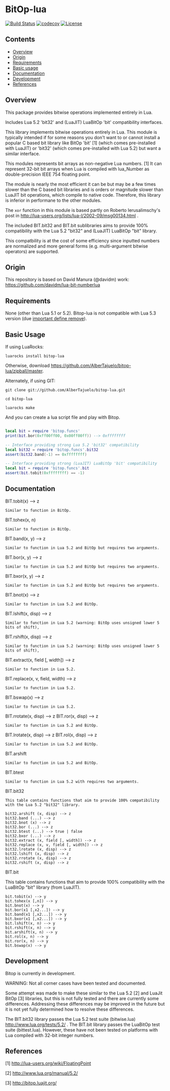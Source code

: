 # BitOp-lua

[![Build Status](https://travis-ci.org/AlberTajuelo/bitop-lua.svg)](https://travis-ci.org/AlberTajuelo/bitop-lua)
[![codecov](https://codecov.io/gh/AlberTajuelo/bitop-lua/branch/master/graph/badge.svg)](https://codecov.io/gh/AlberTajuelo/bitop-lua)
[![License](https://img.shields.io/badge/License-MIT-brightgreen.svg)](LICENSE)

## Contents

* [Overview](#overview)
* [Origin](#origin)
* [Requirements](#requirements)
* [Basic usage](#basic-usage)
* [Documentation](#documentation)
* [Development](#development)
* [References](#references)

## Overview

This package provides bitwise operations implemented entirely in Lua.

Includes Lua 5.2 'bit32' and (LuaJIT) LuaBitOp 'bit' compatibility interfaces.

This library implements bitwise operations entirely in Lua.
This module is typically intended if for some reasons you don't want to or cannot install a popular C based bit library like BitOp 'bit' [1] (which comes pre-installed with LuaJIT) or 'bit32' (which comes pre-installed with Lua 5.2) but want a similar interface.

This modules represents bit arrays as non-negative Lua numbers. [1] It can represent 32-bit bit arrays when Lua is compiled
with lua_Number as double-precision IEEE 754 floating point.

The module is nearly the most efficient it can be but may be a few times slower than the C based bit libraries and is orders or magnitude slower than LuaJIT bit operations, which compile to native code. Therefore, this library is inferior in performane to the other modules.

The `xor` function in this module is based partly on Roberto Ierusalimschy's post in http://lua-users.org/lists/lua-l/2002-09/msg00134.html .

The included BIT.bit32 and BIT.bit sublibraries aims to provide 100% compatibility with the Lua 5.2 "bit32" and (LuaJIT) LuaBitOp "bit" library.

This compatbility is at the cost of some efficiency since inputted numbers are normalized and more general forms (e.g. multi-argument bitwise operators) are supported.

## Origin

This repository is based on David Manura (@davidm) work: https://github.com/davidm/lua-bit-numberlua

## Requirements

None (other than Lua 5.1 or 5.2). Bitop-lua is not compatible with Lua 5.3 version (due [important define remove](https://www.freelists.org/post/luajit/Port-bitop-to-53,1)).

## Basic Usage

If using LuaRocks:
```
luarocks install bitop-lua
```

Otherwise, download <https://github.com/AlberTajuelo/bitop-lua/zipball/master>.

Alternately, if using GIT:

```
git clone git://github.com/AlberTajuelo/bitop-lua.git

cd bitop-lua 

luarocks make
```

And you can create a lua script file and play with Bitop.

```lua

local bit = require 'bitop.funcs'
print(bit.bor(0xff00ff00, 0x00ff00ff)) --> 0xffffffff

-- Interface providing strong Lua 5.2 'bit32' compatibility
local bit32 = require 'bitop.funcs'.bit32
assert(bit32.band(-1) == 0xffffffff)

-- Interface providing strong (LuaJIT) LuaBitOp 'bit' compatibility
local bit = require 'bitop.funcs'.bit
assert(bit.tobit(0xffffffff) == -1)
```


## Documentation



  BIT.tobit(x) --> z
  
    Similar to function in BitOp.
    
  BIT.tohex(x, n)
  
    Similar to function in BitOp.
  
  BIT.band(x, y) --> z
  
    Similar to function in Lua 5.2 and BitOp but requires two arguments.
  
  BIT.bor(x, y) --> z
  
    Similar to function in Lua 5.2 and BitOp but requires two arguments.

  BIT.bxor(x, y) --> z
  
    Similar to function in Lua 5.2 and BitOp but requires two arguments.
  
  BIT.bnot(x) --> z
  
    Similar to function in Lua 5.2 and BitOp.

  BIT.lshift(x, disp) --> z
  
    Similar to function in Lua 5.2 (warning: BitOp uses unsigned lower 5 bits of shift),
  
  BIT.rshift(x, disp) --> z
  
    Similar to function in Lua 5.2 (warning: BitOp uses unsigned lower 5 bits of shift),

  BIT.extract(x, field [, width]) --> z
  
    Similar to function in Lua 5.2.
  
  BIT.replace(x, v, field, width) --> z
  
    Similar to function in Lua 5.2.
  
  BIT.bswap(x) --> z
  
    Similar to function in Lua 5.2.

  BIT.rrotate(x, disp) --> z
  BIT.ror(x, disp) --> z
  
    Similar to function in Lua 5.2 and BitOp.

  BIT.lrotate(x, disp) --> z
  BIT.rol(x, disp) --> z

    Similar to function in Lua 5.2 and BitOp.
  
  BIT.arshift
  
    Similar to function in Lua 5.2 and BitOp.
    
  BIT.btest
  
    Similar to function in Lua 5.2 with requires two arguments.

  BIT.bit32
  
    This table contains functions that aim to provide 100% compatibility with the Lua 5.2 "bit32" library.
    
    bit32.arshift (x, disp) --> z
    bit32.band (...) --> z
    bit32.bnot (x) --> z
    bit32.bor (...) --> z
    bit32.btest (...) --> true | false
    bit32.bxor (...) --> z
    bit32.extract (x, field [, width]) --> z
    bit32.replace (x, v, field [, width]) --> z
    bit32.lrotate (x, disp) --> z
    bit32.lshift (x, disp) --> z
    bit32.rrotate (x, disp) --> z
    bit32.rshift (x, disp) --> z

  BIT.bit
  
This table contains functions that aim to provide 100% compatibility with the LuaBitOp "bit" library (from LuaJIT).
    
    bit.tobit(x) --> y
    bit.tohex(x [,n]) --> y
    bit.bnot(x) --> y
    bit.bor(x1 [,x2...]) --> y
    bit.band(x1 [,x2...]) --> y
    bit.bxor(x1 [,x2...]) --> y
    bit.lshift(x, n) --> y
    bit.rshift(x, n) --> y
    bit.arshift(x, n) --> y
    bit.rol(x, n) --> y
    bit.ror(x, n) --> y
    bit.bswap(x) --> y


## Development

Bitop is currently in development.

WARNING: Not all corner cases have been tested and documented.

Some attempt was made to make these similar to the Lua 5.2 [2] and LuaJit BitOp [3] libraries, but this is not fully tested and there are currently some differences. Addressing these differences may be improved in the future but it is not yet fully determined how to resolve these differences.

The BIT.bit32 library passes the Lua 5.2 test suite (bitwise.lua) http://www.lua.org/tests/5.2/ . The BIT.bit library passes the LuaBitOp test suite (bittest.lua). However, these have not been tested on platforms with Lua compiled with 32-bit integer numbers.

## References

[1] http://lua-users.org/wiki/FloatingPoint

[2] http://www.lua.org/manual/5.2/

[3] http://bitop.luajit.org/
